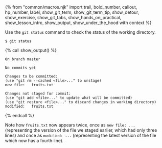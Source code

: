 {% from "common/macros.njk" import trail, bold_number, callout, hp_number, label, show_git_term, show_git_term_tip, show_detour, show_exercise, show_git_tabs, show_hands_on_practical, show_lesson_intro, show_output, show_under_the_hood with context %}

Use the `git status` command to check the status of the working directory.

```{.no-line-numbers}
$ git status
```
{% call show_output() %}

```{.no-line-numbers highlight-lines="7,12"}
On branch master

No commits yet

Changes to be committed:
(use "git rm --cached <file>..." to unstage)
new file:   fruits.txt

Changes not staged for commit:
(use "git add <file>..." to update what will be committed)
(use "git restore <file>..." to discard changes in working directory)
modified:   fruits.txt
```
{% endcall %}

Note how `fruits.txt` now appears twice, once as `new file: ...` (representing the  version of the file we staged earlier, which had only three lines) and once as `modified: ...` (representing the latest version of the file which now has a fourth line).
